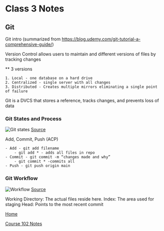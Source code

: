 # Class 3 Notes

## Git

Git intro (summarized from <https://blog.udemy.com/git-tutorial-a-comprehensive-guide/>)

Version Control allows users to maintain and different versions of files by tracking changes

** 3 versions

    1. Local - one database on a hard drive
    2. Centralized - single server with all changes
    3. Distributed - Creates multiple mirrors eliminating a single point of failure

Git is a DVCS that stores a reference, tracks changes, and prevents loss of data

### Git States and Process

![Git states](https://blog.udemy.com/wp-content/uploads/2015/08/image066.png)
[Source](https://blog.udemy.com/git-tutorial-a-comprehensive-guide/)

Add, Commit, Push (ACP)

    - Add - git add filename
        - git add * - adds all files in repo
    - Commit - git commit -m “changes made and why”
        - git commit * -commits all
    - Push - git push origin main

### Git Workflow

![Workflow](https://blog.udemy.com/wp-content/uploads/2015/08/image036.png)
[Source](https://blog.udemy.com/git-tutorial-a-comprehensive-guide/)

Working Directory: The actual files reside here.
Index: The area used for staging
Head: Points to the most recent commit

[Home](/reading-notes)

[Course 102 Notes](102-notes.md)
